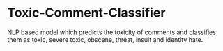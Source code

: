 # Toxic-Comment-Classifier
NLP based model which predicts the toxicity of comments and classifies them as toxic, severe toxic, obscene, threat, insult and identity hate.
